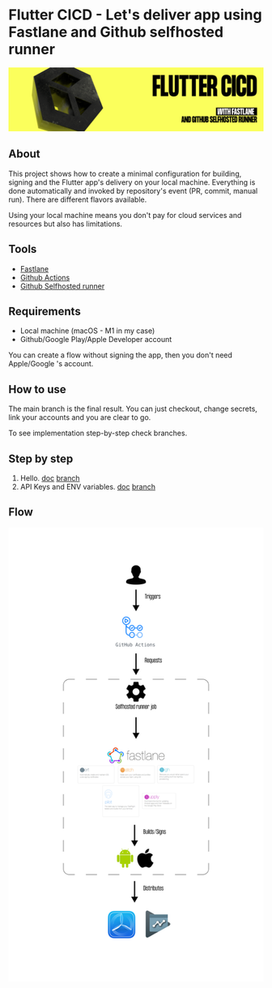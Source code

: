 # Flutter CICD - Let's deliver app using Fastlane and Github selfhosted runner
![](docs/img/logo.png)

## About
This project shows how to create a minimal configuration for building, signing and the Flutter app's delivery on your local machine. Everything is done automatically and invoked by repository's event (PR, commit, manual run). There are different flavors available.

Using your local machine means you don't pay for cloud services and resources but also has limitations.

## Tools 
- [Fastlane](https://fastlane.tools)
- [Github Actions](https://docs.github.com/en/actions)
- [Github Selfhosted runner](https://docs.github.com/en/actions/hosting-your-own-runners/about-self-hosted-runners)

## Requirements
- Local machine (macOS - M1 in my case)
- Github/Google Play/Apple Developer account

You can create a flow without signing the app, then you don't need Apple/Google 's account.

## How to use

The main branch is the final result. You can just checkout, change secrets, link your accounts and you are clear to go.

To see implementation step-by-step check branches.

## Step by step
1.  Hello. [doc](/docs/0-hello.md) [branch](https://github.com/codigee-devs/self-hosted-flutter-ci-cd-with-fastlane/tree/0-Hello!)
2.  API Keys and ENV variables. [doc](/docs/1-api-keys-and-env-variables.md) [branch](https://github.com/codigee-devs/self-hosted-flutter-ci-cd-with-fastlane/tree/1-api-keys-and-env-variables)

## Flow
![](docs/img/flow.png)
